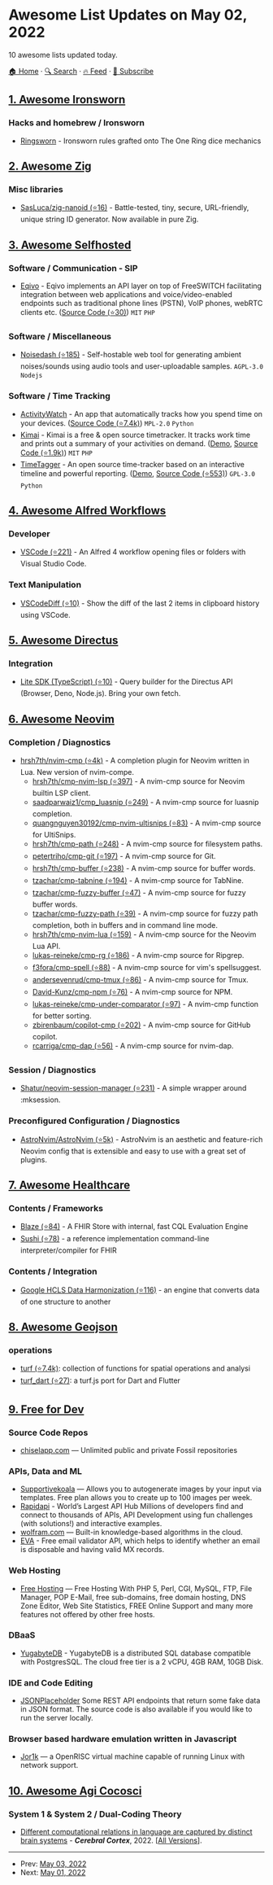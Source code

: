 # Awesome List Updates on May 02, 2022

10 awesome lists updated today.

[🏠 Home](/README.md) · [🔍 Search](https://test.trackawesomelist.com/search/) · [🔥 Feed](https://test.trackawesomelist.com/rss.xml) · [📮 Subscribe](https://trackawesomelist.us17.list-manage.com/subscribe?u=d2f0117aa829c83a63ec63c2f&id=36a103854c)



## [1. Awesome Ironsworn](/content/Billiam/awesome-ironsworn/README.md)

### Hacks and homebrew / Ironsworn

*   [Ringsworn](https://www.dropbox.com/s/72tq31pxzqc7bx0/Ringsworn.pdf?dl=0) - Ironsworn rules grafted onto The One Ring dice mechanics

## [2. Awesome Zig](/content/catdevnull/awesome-zig/README.md)

### Misc libraries

*   [SasLuca/zig-nanoid (⭐16)](https://github.com/SasLuca/zig-nanoid) - Battle-tested, tiny, secure, URL-friendly, unique string ID generator. Now available in pure Zig.

## [3. Awesome Selfhosted](/content/awesome-selfhosted/awesome-selfhosted/README.md)

### Software / Communication - SIP

*   [Eqivo](https://eqivo.org/) - Eqivo implements an API layer on top of FreeSWITCH facilitating integration between web applications and voice/video-enabled endpoints such as traditional phone lines (PSTN), VoIP phones, webRTC clients etc. ([Source Code (⭐30)](https://github.com/rtckit/eqivo)) `MIT` `PHP`

### Software / Miscellaneous

*   [Noisedash (⭐185)](https://github.com/kaythomas0/noisedash) - Self-hostable web tool for generating ambient noises/sounds using audio tools and user-uploadable samples. `AGPL-3.0` `Nodejs`

### Software / Time Tracking

*   [ActivityWatch](https://activitywatch.net) - An app that automatically tracks how you spend time on your devices. ([Source Code (⭐7.4k)](https://github.com/ActivityWatch/activitywatch)) `MPL-2.0` `Python`
*   [Kimai](https://www.kimai.org/) - Kimai is a free & open source timetracker. It tracks work time and prints out a summary of your activities on demand. ([Demo](https://www.kimai.org/demo/), [Source Code (⭐1.9k)](https://github.com/kevinpapst/kimai2/)) `MIT` `PHP`
*   [TimeTagger](https://timetagger.app) - An open source time-tracker based on an interactive timeline and powerful reporting. ([Demo](https://timetagger.app/app/demo), [Source Code (⭐553)](https://github.com/almarklein/timetagger)) `GPL-3.0` `Python`

## [4. Awesome Alfred Workflows](/content/alfred-workflows/awesome-alfred-workflows/README.md)

### Developer

*   [VSCode (⭐221)](https://github.com/alexchantastic/alfred-open-with-vscode-workflow) - An Alfred 4 workflow opening files or folders with Visual Studio Code.

### Text Manipulation

*   [VSCodeDiff (⭐10)](https://github.com/logicxd/alfred-vscodediff) - Show the diff of the last 2 items in clipboard history using VSCode.

## [5. Awesome Directus](/content/directus-community/awesome-directus/README.md)

### Integration

*   [Lite SDK (TypeScript) (⭐10)](https://github.com/jacoborus/directus-lite-sdk) - Query builder for the Directus API (Browser, Deno, Node.js). Bring your own fetch.

## [6. Awesome Neovim](/content/rockerBOO/awesome-neovim/README.md)

### Completion / Diagnostics

*   [hrsh7th/nvim-cmp (⭐4k)](https://github.com/hrsh7th/nvim-cmp) - A completion plugin for Neovim written in Lua. New version of nvim-compe.
    *   [hrsh7th/cmp-nvim-lsp (⭐397)](https://github.com/hrsh7th/cmp-nvim-lsp) - A nvim-cmp source for Neovim builtin LSP client.
    *   [saadparwaiz1/cmp\_luasnip (⭐249)](https://github.com/saadparwaiz1/cmp_luasnip) - A nvim-cmp source for luasnip completion.
    *   [quangnguyen30192/cmp-nvim-ultisnips (⭐83)](https://github.com/quangnguyen30192/cmp-nvim-ultisnips) - A nvim-cmp source for UltiSnips.
    *   [hrsh7th/cmp-path (⭐248)](https://github.com/hrsh7th/cmp-path) - A nvim-cmp source for filesystem paths.
    *   [petertriho/cmp-git (⭐197)](https://github.com/petertriho/cmp-git) - A nvim-cmp source for Git.
    *   [hrsh7th/cmp-buffer (⭐238)](https://github.com/hrsh7th/cmp-buffer) - A nvim-cmp source for buffer words.
    *   [tzachar/cmp-tabnine (⭐194)](https://github.com/tzachar/cmp-tabnine) - A nvim-cmp source for TabNine.
    *   [tzachar/cmp-fuzzy-buffer (⭐47)](https://github.com/tzachar/cmp-fuzzy-buffer) - A nvim-cmp source for fuzzy buffer words.
    *   [tzachar/cmp-fuzzy-path (⭐39)](https://github.com/tzachar/cmp-fuzzy-path) - A nvim-cmp source for fuzzy path completion, both in buffers and in command line mode.
    *   [hrsh7th/cmp-nvim-lua (⭐159)](https://github.com/hrsh7th/cmp-nvim-lua) - A nvim-cmp source for the Neovim Lua API.
    *   [lukas-reineke/cmp-rg (⭐186)](https://github.com/lukas-reineke/cmp-rg) - A nvim-cmp source for Ripgrep.
    *   [f3fora/cmp-spell (⭐88)](https://github.com/f3fora/cmp-spell) - A nvim-cmp source for vim's spellsuggest.
    *   [andersevenrud/cmp-tmux (⭐86)](https://github.com/andersevenrud/cmp-tmux) - A nvim-cmp source for Tmux.
    *   [David-Kunz/cmp-npm (⭐76)](https://github.com/David-Kunz/cmp-npm) - A nvim-cmp source for NPM.
    *   [lukas-reineke/cmp-under-comparator (⭐97)](https://github.com/lukas-reineke/cmp-under-comparator) - A nvim-cmp function for better sorting.
    *   [zbirenbaum/copilot-cmp (⭐202)](https://github.com/zbirenbaum/copilot-cmp) - A nvim-cmp source for GitHub copilot.
    *   [rcarriga/cmp-dap (⭐56)](https://github.com/rcarriga/cmp-dap) - A nvim-cmp source for nvim-dap.

### Session / Diagnostics

*   [Shatur/neovim-session-manager (⭐231)](https://github.com/Shatur/neovim-session-manager) - A simple wrapper around :mksession.

### Preconfigured Configuration / Diagnostics

*   [AstroNvim/AstroNvim (⭐5k)](https://github.com/AstroNvim/AstroNvim) - AstroNvim is an aesthetic and feature-rich Neovim config that is extensible and easy to use with a great set of plugins.

## [7. Awesome Healthcare](/content/kakoni/awesome-healthcare/README.md)

### Contents / Frameworks

*   [Blaze (⭐84)](https://github.com/samply/blaze) - A FHIR Store with internal, fast CQL Evaluation Engine
*   [Sushi (⭐78)](https://github.com/FHIR/sushi) - a reference implementation command-line interpreter/compiler for FHIR

### Contents / Integration

*   [Google HCLS Data Harmonization (⭐116)](https://github.com/GoogleCloudPlatform/healthcare-data-harmonization) - an engine that converts data of one structure to another

## [8. Awesome Geojson](/content/tmcw/awesome-geojson/README.md)

### operations

*   [turf (⭐7.4k)](https://github.com/Turfjs/turf): collection of functions for spatial operations and analysi
*   [turf\_dart (⭐27)](https://github.com/dartclub/turf_dart): a turf.js port for Dart and Flutter

## [9. Free for Dev](/content/ripienaar/free-for-dev/README.md)

### Source Code Repos

*   [chiselapp.com](https://chiselapp.com/) — Unlimited public and private Fossil repositories

### APIs, Data and ML

*   [Supportivekoala](https://supportivekoala.com/) — Allows you to autogenerate images by your input via templates. Free plan allows you to create up to 100 images per week.
*   [Rapidapi](https://rapidapi.com/) - World’s Largest API Hub Millions of developers find and connect to thousands of APIs, API Development using fun challenges (with solutions!) and interactive examples.
*   [wolfram.com](https://wolfram.com/language/) — Built-in knowledge-based algorithms in the cloud.
*   [EVA](https://eva.pingutil.com/) - Free email validator API, which helps to identify whether an email is disposable and having valid MX records.

### Web Hosting

*   [Free Hosting](https://freehostingnoads.net/) — Free Hosting With PHP 5, Perl, CGI, MySQL, FTP, File Manager, POP E-Mail, free sub-domains, free domain hosting, DNS Zone Editor, Web Site Statistics, FREE Online Support and many more features not offered by other free hosts.

### DBaaS

*   [YugabyteDB](https://cloud.yugabyte.com) - YugabyteDB is a distributed SQL database compatible with PostgresSQL. The cloud free tier is a 2 vCPU, 4GB RAM, 10GB Disk.

### IDE and Code Editing

*   [JSONPlaceholder](https://jsonplaceholder.typicode.com/) Some REST API endpoints that return some fake data in JSON format. The source code is also available if you would like to run the server locally.

### Browser based hardware emulation written in Javascript

*   [Jor1k](https://s-macke.github.io/jor1k/demos/main.html) —  a OpenRISC virtual machine capable of running Linux with network support.

## [10. Awesome Agi Cocosci](/content/YuzheSHI/awesome-agi-cocosci/README.md)

### System 1 & System 2 / Dual-Coding Theory

*   [Different computational relations in language are captured by distinct brain systems](http://bilab.bnu.edu.cn/paper/2022/Fu_2022_CC.pdf) - ***Cerebral Cortex***, 2022. \[[All Versions](https://scholar.google.com/scholar?cluster=720215181903530260\&hl=en\&as_sdt=0,5)].

---

- Prev: [May 03, 2022](/content/2022/05/03/README.md)
- Next: [May 01, 2022](/content/2022/05/01/README.md)
